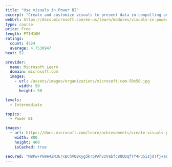 ```yaml
---
title: "Use visuals in Power BI"
excerpt: "Create and customize visuals to present data in compelling and insightful ways."
webUrl: https://docs.microsoft.com/en-us/learn/modules/visuals-in-power-bi/
type: course
price: Free
length: PT1H16M
ratings:
  count: 4524
  average: 4.7530947
heat: 52

provider:
  name: Microsoft Learn
  domain: microsoft.com
  images:
    - url: /assets/images/organizations/microsoft.com-50x50.jpg
      width: 50
      height: 50

levels:
  - Intermediate

topics:
  - Power BI

images:
  - url: https://docs.microsoft.com/learn/achievements/create-visuals-power-bi-desktop-social.png
    width: 800
    height: 400
    isCached: true

secured: "M8PwFPGWe4ZN36rxBChVQBKygdkrpPAhvzVabfc8QUDqfTY4P35isjdTfj+aBe5ISNBAkTWx6NvePfcJE4MLO4JoGR+T4UYqF05+za6Km0FSenG3e6ymiiZkt7yeFXVydvRdFED9NQiY+1H38ks9pYeMXqoumZZIgY9uyDgRUX2kZA11uruSkj0uay/r3i7ZxBLrxUzPzP6x/V7g5tKFkxIbL5uFImHPikwxJc/F+u9/0P1PtK4FTT7iA01ufdfJKrY2kGl97BziGssa7x+jjnF+Kf6s/AmwxKkYtnVXJhM6BtZ2iipX8i5tHpmAl2NiCer+f2JoNh8bfZpq0OshcFEUVWcKuvQpK/BDBw89zMY2dOsCPhixMZkYVZoARUqYl9KL3Pc+oufk1tmOPPWME1KSxR4IWq5gr0iT/ZxJHxw=;8u6j2VGF0MmWJJYAOEPw7A=="
---
```


